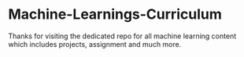 # Machine-Learnings-Curriculum
Thanks for visiting the dedicated repo for all machine learning content which includes projects, assignment and much more. 

